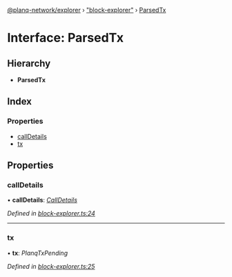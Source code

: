 [@planq-network/explorer](../README.md) › ["block-explorer"](../modules/_block_explorer_.md) › [ParsedTx](_block_explorer_.parsedtx.md)

# Interface: ParsedTx

## Hierarchy

* **ParsedTx**

## Index

### Properties

* [callDetails](_block_explorer_.parsedtx.md#calldetails)
* [tx](_block_explorer_.parsedtx.md#tx)

## Properties

###  callDetails

• **callDetails**: *[CallDetails](_block_explorer_.calldetails.md)*

*Defined in [block-explorer.ts:24](https://github.com/planq-network/planq-sdk/blob/master/packages/sdk/explorer/src/block-explorer.ts#L24)*

___

###  tx

• **tx**: *PlanqTxPending*

*Defined in [block-explorer.ts:25](https://github.com/planq-network/planq-sdk/blob/master/packages/sdk/explorer/src/block-explorer.ts#L25)*
